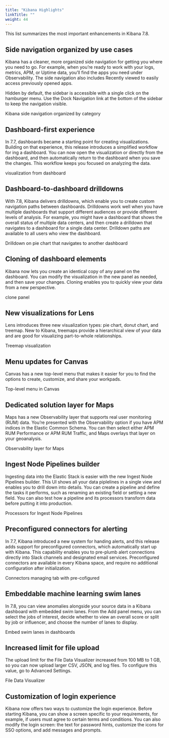 ```yaml
---
title: "Kibana Highlights"
linkTitle: ""
weight: 44
---
```


This list summarizes the most important enhancements in Kibana 7.8.

## Side navigation organized by use cases

Kibana has a cleaner, more organized side navigation for getting you where you need to go. For example, when you’re ready to work with your logs, metrics, APM, or Uptime data, you’ll find the apps you need under Observability. The side navigation also includes Recently viewed to easily access previously opened apps.

Hidden by default, the sidebar is accessible with a single click on the hamburger menu. Use the Dock Navigation link at the bottom of the sidebar to keep the navigation visible.

Kibana side navigation organized by category

## Dashboard-first experience

In 7.7, dashboards became a starting point for creating visualizations. Building on that experience, this release introduces a simplified workflow for ing a dashboard. You can now open the visualization or directly from the dashboard, and then automatically return to the dashboard when you save the changes. This workflow keeps you focused on analyzing the data.

visualization from dashboard

## Dashboard-to-dashboard drilldowns

With 7.8, Kibana delivers drilldowns, which enable you to create custom navigation paths between dashboards. Drilldowns work well when you have multiple dashboards that support different audiences or provide different levels of analysis. For example, you might have a dashboard that shows the overall status of multiple data centers, and then create a drilldown that navigates to a dashboard for a single data center. Drilldown paths are available to all users who view the dashboard.

Drilldown on pie chart that navigates to another dashboard

## Cloning of dashboard elements

Kibana now lets you create an identical copy of any panel on the dashboard. You can modify the visualization in the new panel as needed, and then save your changes. Cloning enables you to quickly view your data from a new perspective.

clone panel

## New visualizations for Lens

Lens introduces three new visualization types: pie chart, donut chart, and treemap. New to Kibana, treemaps provide a hierarchical view of your data and are good for visualizing part-to-whole relationships.

Treemap visualization

## Menu updates for Canvas

Canvas has a new top-level menu that makes it easier for you to find the options to create, customize, and share your workpads.

Top-level menu in Canvas

## Dedicated solution layer for Maps

Maps has a new Observability layer that supports real user monitoring (RUM) data. You’re presented with the Observability option if you have APM indices in the Elastic Common Schema. You can then select either APM RUM Performance or APM RUM Traffic, and Maps overlays that layer on your geoanalysis.

Observability layer for Maps

## Ingest Node Pipelines builder

Ingesting data into the Elastic Stack is easier with the new Ingest Node Pipelines builder. This UI shows all your data piplelines in a single view and enables you to drill down into details. You can create a pipeline and define the tasks it performs, such as renaming an existing field or setting a new field. You can also test how a pipeline and its processors transform data before putting it into production.

Processors for Ingest Node Pipelines

## Preconfigured connectors for alerting

In 7.7, Kibana introduced a new system for handing alerts, and this release adds support for preconfigured connectors, which automatically start up with Kibana. This capability enables you to pre-plumb alert connections directly into Slack channels and designated email services. Preconfigured connectors are available in every Kibana space, and require no additional configuration after initialization.

Connectors managing tab with pre-cofigured

## Embeddable machine learning swim lanes

In 7.8, you can view anomalies alongside your source data in a Kibana dashboard with embedded swim lanes. From the Add panel menu, you can select the jobs of interest, decide whether to view an overall score or split by job or influencer, and choose the number of lanes to display.

Embed swim lanes in dashboards

## Increased limit for file upload

The upload limit for the File Data Visualizer increased from 100 MB to 1 GB, so you can now upload larger CSV, JSON, and log files. To configure this value, go to Advanced Settings.

File Data Visualizer

## Customization of login experience

Kibana now offers two ways to customize the login experience. Before starting Kibana, you can show a screen specific to your requirements, for example, if users must agree to certain terms and conditions. You can also modify the login screen: the text for password hints, customize the icons for SSO options, and add messages and prompts.
